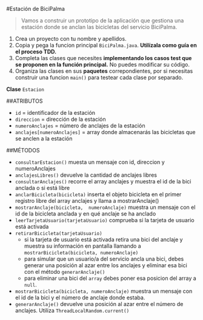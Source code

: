 #Estación de BiciPalma


>Vamos a construir un prototipo de la aplicación que gestiona una
>estación donde se anclan las bicicletas del servicio BiciPalma.

1. Crea un proyecto con tu nombre y apellidos.
2. Copia y pega la funcion principal `BiciPalma.java`. **Utilízala como guía en el
   proceso TDD.**
3. Completa las clases que necesites **implementando los casos test que se
   proponen en la función principal.** No puedes modificar su código.
4. Organiza las clases en sus **paquetes** correpondientes, por si necesitas
   construir una funcion `main()` para testear cada clase por separado.   


**Clase** `Estacion`

##ATRIBUTOS
* `id` = identificador de la estación
* `direccion` = dirección de la estación
* `numeroAnclajes` = número de anclajes de la estación
* `anclajes[numeroAnclajes]` = array donde almacenarás las bicicletas que se
   anclen a la estación

##MÉTODOS
* `consultarEstacion()` muesta un mensaje con id, direccion y numeroAnclajes
* `anclajesLibres()` devuelve la cantidad de anclajes libres
* `consultarAnclajes()` recorre el array anclajes y muestra el id de la bici anclada o si está libre
* `anclarBicicleta(bicicleta)` inserta el objeto bicicleta en el primer registro libre del array anclajes y llama a mostrarAnclaje()
* `mostrarAnclaje(bicicleta,  numeroAnclaje)` muestra un mensaje con el id de la bicicleta anclada y en qué anclaje se ha anclado
* `leerTarjetaUsuario(tarjetaUsuario)` comprueba si la tarjeta de usuario está activada
* `retirarBicicleta(tarjetaUsuario)`
   * si la tarjeta de usuario está activada retira una bici del anclaje y muestra
   su información en pantalla llamando a `mostrarBicicleta(bicicleta, numeroAnclaje)`
   * para simular que un usuario/a del servicio ancla una bici, debes generar
   una posición al azar entre los anclajes y eliminar esa bici con el método `generarAnclaje()`
   * para eliminar una bici del `array` debes poner esa posicion del array a `null`.
* `mostrarBicicleta(bicicleta, numeroAnclaje)` muestra un mensaje con el id de la bici y el número de anclaje donde estaba.
* `generarAnclaje()` devuelve una posición al azar entre el número de anclajes. Utiliza `ThreadLocalRandom.current()`
